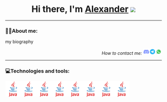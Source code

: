 <h1 align="center">Hi there, I'm <a href="">Alexander</a> 
<img src="https://github.com/blackcater/blackcater/raw/main/images/Hi.gif" height="32"/></h1>
<hr>
<h3><span>👨‍💻</span>About me:</h3>
<p>my biography</p>
<p align="right"><em>How to contact me: </em><a 
href="https://discordapp.com/users/847479130488569886/"><img width="20" height="20" src="pictures/discord.png"></a><a 
href="https://t.me/Fairen8"><img width="20" height="20" src="pictures/telegram.png"></a><a 
href="https://wa.me/qr/KU67JD4TMTNFA1"><img width="20" height="20" src="pictures/whatsapp.png"></a>
</p>
<hr>
<h3><span>💻</span>Technologies and tools:</h3>
<img width="50" height="50" src="pictures/Java.png"><img width="50" height="50" src="pictures/Java.png"><img width="50" height="50" src="pictures/Java.png"><img width="50" height="50" src="pictures/Java.png"><img width="50" height="50" src="pictures/Java.png"><img width="50" height="50" src="pictures/Java.png"><img width="50" height="50" src="pictures/Java.png"><img width="50" height="50" src="pictures/Java.png">



